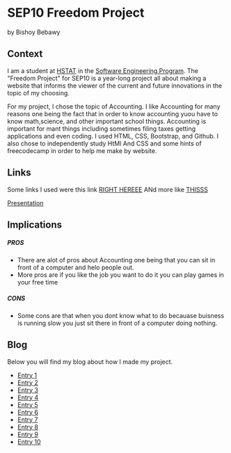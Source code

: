 # SEP10 Freedom Project
by Bishoy Bebawy

## Context
I am a student at [HSTAT](https://www.hstat.org/) in the [Software Engineering Program](https://hstatsep.github.io/). The "Freedom Project" for SEP10 is a year-long project all about making a website that informs the viewer of the current and future innovations in the topic of my choosing.

For my project, I chose the topic of Accounting. I like Accounting for many reasons one being the fact that in order to know accounting yuou have to know math,science, and other important school things. Accounting is important for mant things including sometimes filing taxes getting applications and even coding.
I used HTML, CSS, Bootstrap, and Github. I also chose to independently study HtMl And CSS and some hints of freecodecamp in order to help me make by website.

## Links
Some links I used were this link [RIGHT HEREEE](https://online.champlain.edu/blog/day-in-the-life-of-an-accountant) ANd more like [THISSS](https://www.futurefit.co.uk/blog/a-day-in-the-life-of-a-pilates-teacher-jo-curran)
 
[Presentation]()

## Implications
##### PROS
* There are alot of pros about Accounting one being that you can sit in front of a computer and helo people out.
* More pros are if you like the job you want to do it you can play games in your free time
##### CONS
* Some cons are that when you dont know what to do becauase buisness is running slow you just sit there in front of a computer doing nothing.


## Blog
Below you will find my blog about how I made my project.

* [Entry 1](blog/entry01.md)
* [Entry 2](blog/entry02.md)
* [Entry 3](blog/entry03.md)
* [Entry 4](blog/entry04.md)
* [Entry 5](blog/entry05.md)
* [Entry 6](blog/entry06.md)
* [Entry 7](blog/entry07.md)
* [Entry 8](blog/entry08.md)
* [Entry 9](blog/entry09.md)
* [Entry 10](blog/entry10.md)
